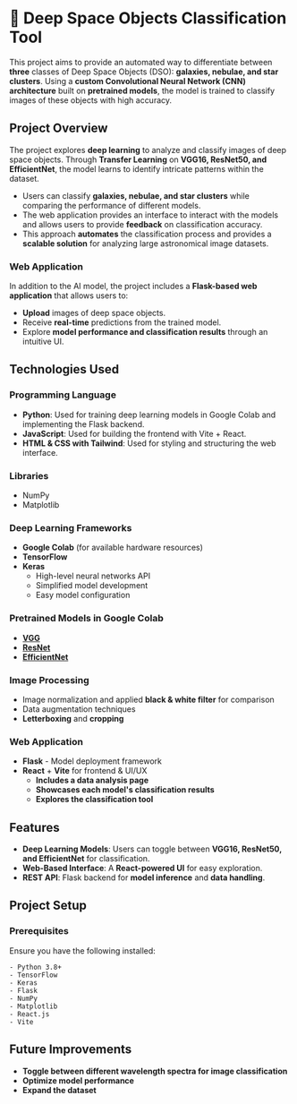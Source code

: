 # 🌌 Deep Space Objects Classification Tool  

This project aims to provide an automated way to differentiate between **three** classes of Deep Space Objects (DSO): **galaxies, nebulae, and star clusters**. Using a **custom Convolutional Neural Network (CNN) architecture** built on **pretrained models**, the model is trained to classify images of these objects with high accuracy.  

## Project Overview  

The project explores **deep learning** to analyze and classify images of deep space objects. Through **Transfer Learning** on **VGG16, ResNet50, and EfficientNet**, the model learns to identify intricate patterns within the dataset.  

- Users can classify **galaxies, nebulae, and star clusters** while comparing the performance of different models.  
- The web application provides an interface to interact with the models and allows users to provide **feedback** on classification accuracy.  
- This approach **automates** the classification process and provides a **scalable solution** for analyzing large astronomical image datasets.  

### Web Application  
In addition to the AI model, the project includes a **Flask-based web application** that allows users to:  
- **Upload** images of deep space objects.
- Receive **real-time** predictions from the trained model.
- Explore **model performance and classification results** through an intuitive UI.  

## Technologies Used  

### **Programming Language**  
- **Python**: Used for training deep learning models in Google Colab and implementing the Flask backend.
- **JavaScript**: Used for building the frontend with Vite + React.
- **HTML & CSS with Tailwind**: Used for styling and structuring the web interface.

### **Libraries**  
- NumPy  
- Matplotlib  

### **Deep Learning Frameworks**  
- **Google Colab** (for available hardware resources)  
- **TensorFlow**  
- **Keras**  
  - High-level neural networks API  
  - Simplified model development  
  - Easy model configuration  

### **Pretrained Models in Google Colab**  
- **[VGG](https://arxiv.org/abs/1409.1556)**  
- **[ResNet](https://arxiv.org/abs/1512.03385)**  
- **[EfficientNet](https://arxiv.org/abs/1905.11946)**  

### **Image Processing**  
- Image normalization and applied **black & white filter** for comparison  
- Data augmentation techniques  
- **Letterboxing** and **cropping**  

### **Web Application**  
- **Flask** - Model deployment framework  
- **React** + **Vite** for frontend & UI/UX  
  - **Includes a data analysis page**  
  - **Showcases each model's classification results**  
  - **Explores the classification tool**  

## Features  

- **Deep Learning Models**: Users can toggle between **VGG16, ResNet50, and EfficientNet** for classification.  
- **Web-Based Interface**: A **React-powered UI** for easy exploration.  
- **REST API**: Flask backend for **model inference** and **data handling**.  

## Project Setup  

### **Prerequisites**  
Ensure you have the following installed:
```plaintext
- Python 3.8+
- TensorFlow  
- Keras  
- Flask  
- NumPy
- Matplotlib  
- React.js  
- Vite
```

## Future Improvements  

- **Toggle between different wavelength spectra for image classification**  
- **Optimize model performance**  
- **Expand the dataset**  

